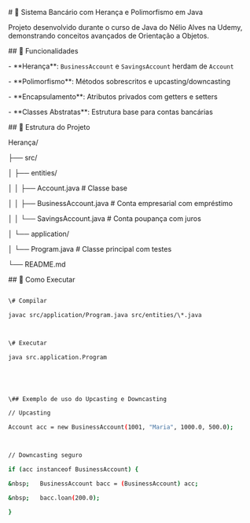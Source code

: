 \# 🏦 Sistema Bancário com Herança e Polimorfismo em Java



Projeto desenvolvido durante o curso de Java do Nélio Alves na Udemy, demonstrando conceitos avançados de Orientação a Objetos.



\## 🎯 Funcionalidades



\- \*\*Herança\*\*: `BusinessAccount` e `SavingsAccount` herdam de `Account`

\- \*\*Polimorfismo\*\*: Métodos sobrescritos e upcasting/downcasting

\- \*\*Encapsulamento\*\*: Atributos privados com getters e setters

\- \*\*Classes Abstratas\*\*: Estrutura base para contas bancárias



\## 📁 Estrutura do Projeto

Herança/

├── src/

│ ├── entities/

│ │ ├── Account.java # Classe base

│ │ ├── BusinessAccount.java # Conta empresarial com empréstimo

│ │ └── SavingsAccount.java # Conta poupança com juros

│ └── application/

│ └── Program.java # Classe principal com testes

└── README.md





\## 🚀 Como Executar



```bash

\# Compilar

javac src/application/Program.java src/entities/\*.java



\# Executar

java src.application.Program





\## Exemplo de uso do Upcasting e Downcasting

// Upcasting

Account acc = new BusinessAccount(1001, "Maria", 1000.0, 500.0);



// Downcasting seguro

if (acc instanceof BusinessAccount) {

&nbsp;   BusinessAccount bacc = (BusinessAccount) acc;

&nbsp;   bacc.loan(200.0);

}

